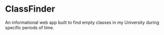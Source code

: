 # ClassFinder
An informational web app built to find empty classes in my University during specific periods of time.
